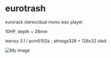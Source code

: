 eurotrash
=========

eurorack stereo/dual mono wav player 

10HP, depth ~ 28mm

teensy 3.1 / pcm5102a ; atmega328 + 128x32 oled

![My image](https://farm4.staticflickr.com/3934/15369323528_430af263f9_c.jpg)
